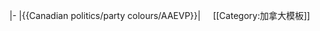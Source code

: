 |-
|{{Canadian politics/party colours/AAEVP}}|&nbsp;&nbsp;&nbsp;&nbsp;<noinclude>
[[Category:加拿大模板]]
</noinclude>